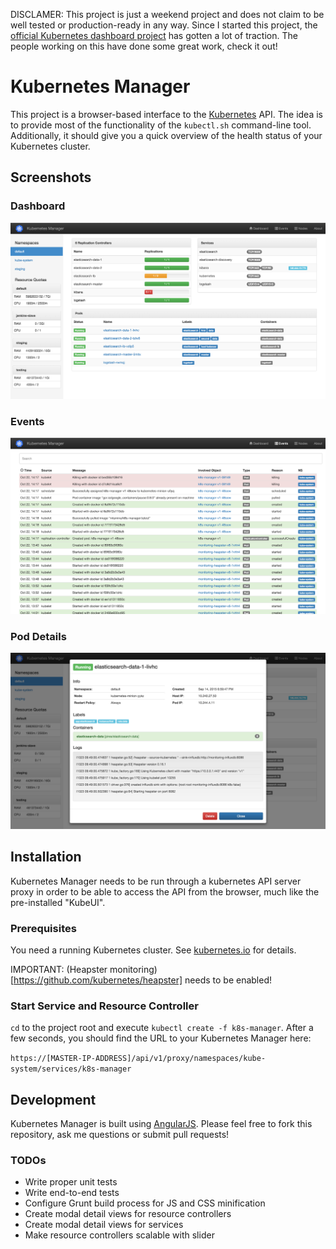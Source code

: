 DISCLAMER: This project is just a weekend project and does not claim to be well tested or production-ready
in any way. Since I started this project, the [official Kubernetes dashboard project](https://github.com/kubernetes/dashboard) has gotten a lot of traction. The people working on this have done some great work, check it out!

# Kubernetes Manager

This project is a browser-based interface to the [Kubernetes](http://kubernetes.io/) API. The idea is
to provide most of the functionality of the `kubectl.sh` command-line tool. Additionally, it should give
you a quick overview of the health status of your Kubernetes cluster.

## Screenshots

### Dashboard

![Dashboard](screenshots/dashboard.png)

### Events

![List of cluster events](screenshots/events.png)

### Pod Details

![Modal with pod details](screenshots/pod_detail.png)

## Installation

Kubernetes Manager needs to be run through a kubernetes API server proxy in order to be able to access the API from the browser, much like the pre-installed "KubeUI".

### Prerequisites

You need a running Kubernetes cluster. See [kubernetes.io](http://kubernetes.io/) for details.

IMPORTANT: (Heapster monitoring)[https://github.com/kubernetes/heapster] needs to be enabled!

### Start Service and Resource Controller

`cd` to the project root and execute `kubectl create -f k8s-manager`. After a few seconds, you should find the URL
to your Kubernetes Manager here:

`https://[MASTER-IP-ADDRESS]/api/v1/proxy/namespaces/kube-system/services/k8s-manager`

## Development

Kubernetes Manager is built using [AngularJS](https://angularjs.org/). Please feel free to fork this repository,
ask me questions or submit pull requests!

### TODOs

* Write proper unit tests
* Write end-to-end tests
* Configure Grunt build process for JS and CSS minification
* Create modal detail views for resource controllers
* Create modal detail views for services
* Make resource controllers scalable with slider
